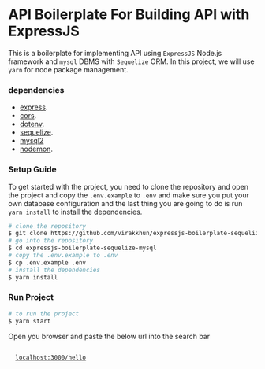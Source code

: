 # API Boilerplate For Building API with ExpressJS

<p align="start">
  This is a boilerplate for implementing API using <code>ExpressJS</code> Node.js framework and <code>mysql</code> DBMS
  with <code>Sequelize</code> ORM. In this project, we will use <code>yarn</code> for node package management.
</p>

### dependencies

- [express](https://expressjs.com/).
- [cors](https://yarnpkg.com/package/cors).
- [dotenv](https://yarnpkg.com/package/dotenv).
- [sequelize](https://sequelize.org/).
- [mysql2](https://yarnpkg.com/package/mysql2)
- [nodemon](https://yarnpkg.com/package/nodemon).

### Setup Guide

<p>
  To get started with the project, you need to clone the repository and open the project and copy the <code>.env.example</code> to 
  <code>.env</code> and make sure you put your own database configuration and the last thing you are going to do is run <code>yarn install</code> to install the dependencies.

</p>

```bash
# clone the repository
$ git clone https://github.com/virakkhun/expressjs-boilerplate-sequelize-mysql.git
# go into the repository
$ cd expressjs-boilerplate-sequelize-mysql
# copy the .env.example to .env
$ cp .env.example .env
# install the dependencies
$ yarn install
```

### Run Project

```bash
# to run the project
$ yarn start
```

Open you browser and paste the below url into the search bar

<code> 
  <a href="http://localhost:3000/user">localhost:3000/hello</a> 
</code>
